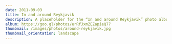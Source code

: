 ```yaml
---
date: 2011-09-03
title: In and around Reykjavik
description: A placeholder for the “In and around Reykjavik” photo album
album: https://goo.gl/photos/erRfJxmZEZapieQ77
thumbnail: /images/photos/around-reykjavik.jpg
thumbnail_orientation: landscape
---
```

